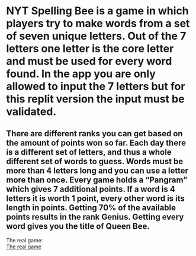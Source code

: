 # NYT Spelling Bee is a game in which players try to make words from a set of seven unique letters. Out of the 7 letters one letter is the core letter and must be used for every word found. In the app you are only allowed to input the 7 letters but for this replit version the input must be validated. 

## There are different ranks you can get based on the amount of points won so far. Each day there is a different set of letters, and thus a whole different set of words to guess. Words must be more than 4 letters long and you can use a letter more than once. Every game holds a “Pangram” which gives 7 additional points. If a word is 4 letters it is worth 1 point, every other word is its length in points. Getting 70% of the available points results in the rank Genius. Getting every word gives you the title of Queen Bee.

The real game:  
[The real game](https://www.nytimes.com/puzzles/spelling-bee) 
